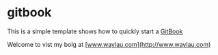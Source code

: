 gitbook
======

This is a simple template shows how to quickly start a   [GitBook](https://www.gitbook.io)

Welcome to vist my bolg at [www.waylau.com](http://www.waylau.com) 